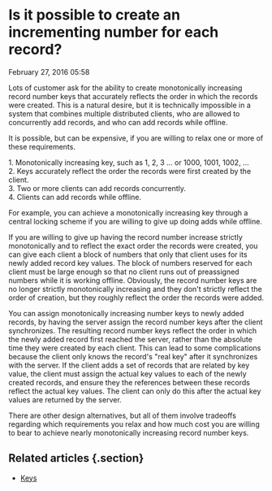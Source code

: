 #  Is it possible to create an incrementing number for each record?


February 27, 2016 05:58

Lots of customer ask for the ability to create monotonically increasing record
number keys that accurately reflects the order in which the records were
created. This is a natural desire, but it is technically impossible in a
system that combines multiple distributed clients, who are allowed to
concurrently add records, and who can add records while offline.

It is possible, but can be expensive, if you are willing to relax one or more
of these requirements.  
  
1\. Monotonically increasing key, such as 1, 2, 3 ... or 1000, 1001, 1002, ...  
2\. Keys accurately reflect the order the records were first created by the
client.  
3\. Two or more clients can add records concurrently.  
4\. Clients can add records while offline.  
  
For example, you can achieve a monotonically increasing key through a central
locking scheme if you are willing to give up doing adds while offline.  
  
If you are willing to give up having the record number increase strictly
monotonically and to reflect the exact order the records were created, you can
give each client a block of numbers that only that client uses for its newly
added record key values. The block of numbers reserved for each client must be
large enough so that no client runs out of preassigned numbers while it is
working offline. Obviously, the record number keys are no longer strictly
monotonically increasing and they don't strictly reflect the order of
creation, but they roughly reflect the order the records were added.  
  
You can assign monotonically increasing number keys to newly added records, by
having the server assign the record number keys after the client synchronizes.
The resulting record number keys reflect the order in which the newly added
record first reached the server, rather than the absolute time they were
created by each client. This can lead to some complications because the client
only knows the record's "real key" after it synchronizes with the server. If
the client adds a set of records that are related by key value, the client
must assign the actual key values to each of the newly created records, and
ensure they the references between these records reflect the actual key
values. The client can only do this after the actual key values are returned
by the server.  
  
There are other design alternatives, but all of them involve tradeoffs
regarding which requirements you relax and how much cost you are willing to
bear to achieve nearly monotonically increasing record number keys.


## Related articles {.section}

  * [Keys](Keys.md)

